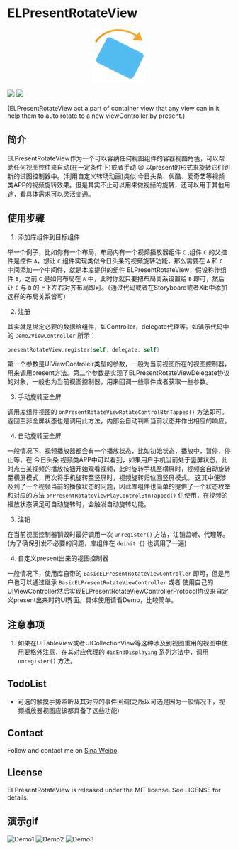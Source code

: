 # ELPresentRotateView
<p align="center">
<img src="https://github.com/emmet7life/ELPresentRotateView/blob/master/appIcon.png" alt="ELPresentRotateView" title="ELPresentRotateView" width="120" />
</p>
<p>
<img src="https://img.shields.io/badge/build-passing-brightgreen.svg" />
<img src="https://img.shields.io/badge/license-MIT-lightgrey.svg" />
</p>

(ELPresentRotateView act a part of container view that any view can in it help them to auto rotate to a new viewController by present.)

## 简介
ELPresentRotateView作为一个可以容纳任何视图组件的容器视图角色，可以帮助任何视图控件来自动(在一定条件下)或者手动 😆 以present的形式来旋转它们到新的试图控制器中。(利用自定义转场动画)类似 今日头条、优酷、爱奇艺等视频类APP的视频旋转效果。但是其实不止可以用来做视频的旋转，还可以用于其他用途，看具体需求可以灵活变通。

## 使用步骤
1. 添加库组件到目标组件

举一个例子，比如你有一个布局，布局内有一个视频播放器组件 `C` ,组件 `C` 的父控件是控件 `A`，想让 `C` 组件实现类似今日头条的视频旋转功能，那么需要在 `A` 和 `C` 中间添加一个中间件，就是本库提供的组件 ELPresentRotateView，假设称作组件 `B`，之前 `C` 是如何布局在 `A` 中，此时你就只要把布局关系设置给 `B` 即可，然后让 `C` 与 `B` 的上下左右对齐布局即可。（通过代码或者在Storyboard或者Xib中添加这样的布局关系皆可）

2. 注册

其实就是绑定必要的数据给组件，如Controller，delegate代理等。如演示代码中的 `Demo2ViewController` 所示：
```swift
presentRotateView.register(self, delegate: self)
```
第一个参数是UIViewControlelr类型的参数，一般为当前视图所在的视图控制器，用来调用present方法。第二个参数是实现了ELPresentRotateViewDelegate协议的对象，一般也为当前视图控制器，用来回调一些事件或者获取一些参数。

3. 手动旋转至全屏

调用库组件视图的 `onPresentRotateViewRotateControlBtnTapped()` 方法即可。返回至非全屏状态也是调用此方法，内部会自动判断当前状态并作出相应的响应。

4. 自动旋转至全屏

一般情况下，视频播放器都会有一个播放状态，比如初始状态，播放中，暂停，停止等，在 今日头条 视频类APP中可以看到，如果用户手机当前处于竖屏状态，此时点击某视频的播放按钮开始观看视频，此时旋转手机至横屏时，视频会自动旋转至横屏模式，再次将手机旋转至竖屏时，视频旋转归位回竖屏模式。
这其中便涉及到了一个视频当前的播放状态的问题，因此库组件也简单的提供了一个状态枚举和对应的方法 `onPresentRotateViewPlayControlBtnTapped()` 供使用，在视频的播放状态满足可自动旋转时，会触发自动旋转功能。

3. 注销

在当前视图控制器销毁时最好调用一次 `unregister()` 方法，注销监听、代理等。(为了确保引发不必要的问题，库组件在 `deinit {}` 也调用了一遍)

4. 自定义present出来的视图控制器

一般情况下，使用库自带的 `BasicELPresentRotateViewController` 即可，但是用户也可以通过继承 `BasicELPresentRotateViewController` 或者 使用自己的UIViewController然后实现ELPresentRotateViewControllerProtocol协议来自定义present出来时的UI界面。具体使用请看Demo，比较简单。


## 注意事项
1. 如果在UITableView或者UICollectionView等这种涉及到视图重用的视图中使用要格外注意，在其对应代理的 `didEndDisplaying` 系列方法中，调用 `unregister()` 方法。


## TodoList
* 可选的触摸手势监听及其对应的事件回调(之所以可选是因为一般情况下，视频播放器视图应该都具备了这些功能)

## Contact
Follow and contact me on [Sina Weibo](http://weibo.com/chenjianli1988). 

## License
ELPresentRotateView is released under the MIT license. See LICENSE for details.

## 演示gif
![Demo1](https://github.com/emmet7life/ELPresentRotateView/blob/master/Demo1.gif "Demo1")
![Demo2](https://github.com/emmet7life/ELPresentRotateView/blob/master/Demo2.gif "Demo2")
![Demo3](https://github.com/emmet7life/ELPresentRotateView/blob/master/Demo3.gif "Demo3")

